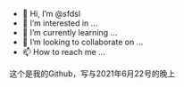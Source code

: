 - 👋 Hi, I’m @sfdsl
- 👀 I’m interested in ...
- 🌱 I’m currently learning ...
- 💞️ I’m looking to collaborate on ...
- 📫 How to reach me ...

<!---
sfdsl/sfdsl is a ✨ special ✨ repository because its `README.md` (this file) appears on your GitHub profile.
You can click the Preview link to take a look at your changes.
--->
这个是我的Github，写与2021年6月22号的晚上
